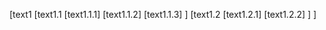 [text1
  [text1.1
    [text1.1.1]
    [text1.1.2]
    [text1.1.3]
  ]
  [text1.2
    [text1.2.1]
    [text1.2.2]
  ]
]
